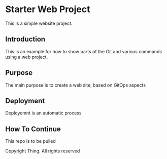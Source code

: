 # Starter Web Project
This is a simple website project.
## Introduction
This is an example for how to show parts of the Git and various commands using a web project. 
## Purpose
The main purpose is to create a web site, based on GitOps aspects
## Deployment
Deployemnt is an automatic process
## How To Continue
This repo is to be pulled



Copyright Thing. All rights reserved